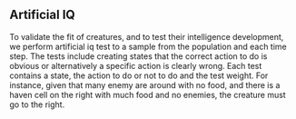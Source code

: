 ## Artificial IQ
To validate the fit of creatures, and to test their intelligence development, we perform artificial iq test to a sample from the population and each time step.
The tests include creating states that the correct action to do is obvious or alternatively a specific action is clearly wrong.
Each test contains a state, the action to do or not to do and the test weight.
For instance, given that many enemy are around with no food, and there is a haven cell on the right with much food and no enemies, the creature must go to the right.
